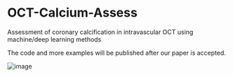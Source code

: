 # OCT-Calcium-Assess
 Assessment of coronary calcification  in intravascular OCT using machine/deep learning methods


The code and more examples will be published after our paper is accepted.

![image](https://bkimg.cdn.bcebos.com/pic/03087bf40ad162d9e8e4ab7d1edfa9ec8a13cd4d?x-bce-process=image/watermark,image_d2F0ZXIvYmFpa2UxODA=,g_7,xp_5,yp_5)